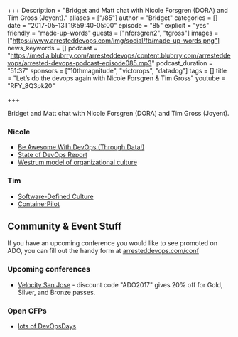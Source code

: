 +++
Description = "Bridget and Matt chat with Nicole Forsgren (DORA) and Tim Gross (Joyent)."
aliases = ["/85"]
author = "Bridget"
categories = []
date = "2017-05-13T19:59:40-05:00"
episode = "85"
explicit = "yes"
friendly = "made-up-words"
guests = ["nforsgren2", "tgross"]
images = ["https://www.arresteddevops.com/img/social/fb/made-up-words.png"]
news_keywords = []
podcast = "https://media.blubrry.com/arresteddevops/content.blubrry.com/arresteddevops/arrested-devops-podcast-episode085.mp3"
podcast_duration = "51:37"
sponsors = ["10thmagnitude", "victorops", "datadog"]
tags = []
title = "Let’s do the devops again with Nicole Forsgren & Tim Gross"
youtube = "RFY_8Q3pk20"

+++

Bridget and Matt chat with Nicole Forsgren (DORA) and Tim Gross (Joyent).

### Nicole
* [Be Awesome With DevOps (Through Data!)](https://gotochgo.com/2017/sessions/42)
* [State of DevOps Report](https://devops-research.com/research.html)
* [Westrum model of organizational culture](https://continuousdelivery.com/implementing/culture/)

### Tim
* [Software-Defined Culture](https://gotochgo.com/2017/sessions/43)
* [ContainerPilot](https://www.joyent.com/containerpilot)


## Community & Event Stuff

If you have an upcoming conference you would like to see promoted on ADO, you can fill out the handy form at [arresteddevops.com/conf](https://arresteddevops.com/conf)

### Upcoming conferences

- [Velocity San Jose](https://conferences.oreilly.com/velocity/vl-ca) - discount code "ADO2017" gives 20% off for Gold, Silver, and Bronze passes.

### Open CFPs

* [lots of DevOpsDays](https://devopsdays.org/speaking)

